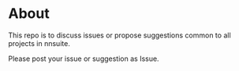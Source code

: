 # About

This repo is to discuss issues or propose suggestions common to all projects in nnsuite.

Please post your issue or suggestion as Issue.

